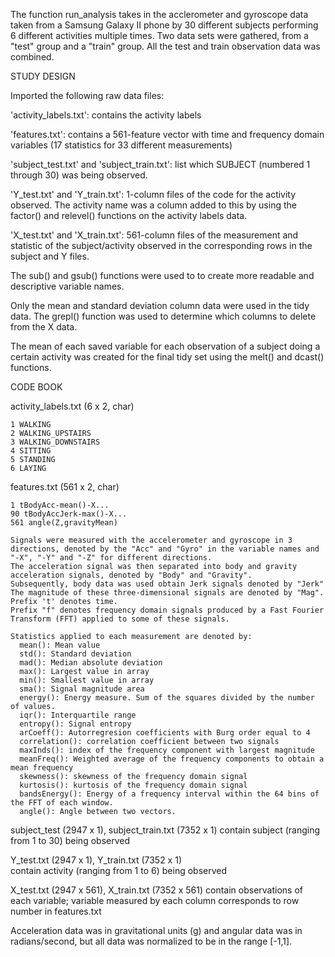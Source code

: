 The function run_analysis takes in the acclerometer and gyroscope data taken from a Samsung Galaxy II phone by 30 different subjects performing 6 different activities multiple times. Two data sets were gathered, from a "test" group and a "train" group. All the test and train observation data was combined.


STUDY DESIGN

Imported the following raw data files:

'activity_labels.txt': contains the activity labels

'features.txt': contains a 561-feature vector with time and frequency domain variables (17 statistics for 33 different measurements)

'subject_test.txt' and 'subject_train.txt': list which SUBJECT (numbered 1 through 30) was being observed.

'Y_test.txt' and 'Y_train.txt': 1-column files of the code for the activity observed. The activity name was a column added to this by using the factor() and relevel() functions on the activity labels data.

'X_test.txt' and 'X_train.txt': 561-column files of the measurement and statistic of the subject/activity observed in the corresponding rows in the subject and Y files.

The sub() and gsub() functions were used to to create more readable and descriptive variable names.

Only the mean and standard deviation column data were used in the tidy data. The grepl() function was used to determine which columns to delete from the X data.

The mean of each saved variable for each observation of a subject doing a certain activity was created for the final tidy set using the melt() and dcast() functions.
 

CODE BOOK

  activity_labels.txt (6 x 2, char)
  
    1 WALKING
    2 WALKING_UPSTAIRS
    3 WALKING_DOWNSTAIRS
    4 SITTING
    5 STANDING
    6 LAYING
  
  features.txt (561 x 2, char)
  
    1 tBodyAcc-mean()-X...
    90 tBodyAccJerk-max()-X...
    561 angle(Z,gravityMean)
    
    Signals were measured with the accelerometer and gyroscope in 3 directions, denoted by the "Acc" and "Gyro" in the variable names and "-X", "-Y" and "-Z" for different directions.
    The acceleration signal was then separated into body and gravity acceleration signals, denoted by "Body" and "Gravity".  
    Subsequently, body data was used obtain Jerk signals denoted by "Jerk" 
    The magnitude of these three-dimensional signals are denoted by "Mag". 
    Prefix 't' denotes time. 
    Prefix "f" denotes frequency domain signals produced by a Fast Fourier Transform (FFT) applied to some of these signals.
    
    Statistics applied to each measurement are denoted by:
      mean(): Mean value
      std(): Standard deviation
      mad(): Median absolute deviation 
      max(): Largest value in array
      min(): Smallest value in array
      sma(): Signal magnitude area
      energy(): Energy measure. Sum of the squares divided by the number of values. 
      iqr(): Interquartile range 
      entropy(): Signal entropy
      arCoeff(): Autorregresion coefficients with Burg order equal to 4
      correlation(): correlation coefficient between two signals
      maxInds(): index of the frequency component with largest magnitude
      meanFreq(): Weighted average of the frequency components to obtain a mean frequency
      skewness(): skewness of the frequency domain signal 
      kurtosis(): kurtosis of the frequency domain signal 
      bandsEnergy(): Energy of a frequency interval within the 64 bins of the FFT of each window.
      angle(): Angle between two vectors.

  subject_test (2947 x 1), subject_train.txt (7352 x 1)
     contain subject (ranging from 1 to 30) being observed

  Y_test.txt (2947 x 1), Y_train.txt (7352 x 1)  
     contain activity (ranging from 1 to 6) being observed
  
  X_test.txt (2947 x 561), X_train.txt (7352 x 561)
   contain observations of each variable; variable measured by each column corresponds to row number in features.txt
   
   Acceleration data was in gravitational units (g) and angular data was in radians/second, but all data was normalized to be in the range [-1,1].
